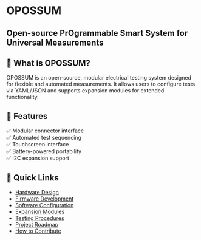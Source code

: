 # OPOSSUM
## Open-source PrOgrammable Smart System for Universal Measurements

## 🚀 What is OPOSSUM?
OPOSSUM is an open-source, modular electrical testing system designed for flexible and automated measurements. It allows users to configure tests via YAML/JSON and supports expansion modules for extended functionality.

## 📌 Features
✅ Modular connector interface  
✅ Automated test sequencing  
✅ Touchscreen interface  
✅ Battery-powered portability  
✅ I2C expansion support  

## 🔗 Quick Links
- [Hardware Design](hardware.md)
- [Firmware Development](firmware.md)
- [Software Configuration](software.md)
- [Expansion Modules](expansion-modules.md)
- [Testing Procedures](testing.md)
- [Project Roadmap](roadmap.md)
- [How to Contribute](contributing.md)
